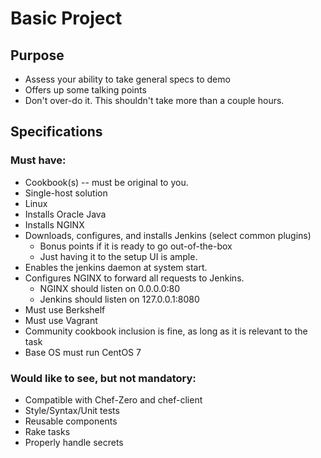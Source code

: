 # Basic Project

## Purpose

* Assess your ability to take general specs to demo
* Offers up some talking points
* Don't over-do it. This shouldn't take more than a couple hours.

## Specifications

### Must have:

* Cookbook(s) -- must be original to you.
* Single-host solution
* Linux
* Installs Oracle Java
* Installs NGINX
* Downloads, configures, and installs Jenkins (select common plugins)
  * Bonus points if it is ready to go out-of-the-box
  * Just having it to the setup UI is ample.
* Enables the jenkins daemon at system start.
* Configures NGINX to forward all requests to Jenkins.
  * NGINX should listen on 0.0.0.0:80
  * Jenkins should listen on 127.0.0.1:8080
* Must use Berkshelf
* Must use Vagrant
* Community cookbook inclusion is fine, as long as it is relevant to the task
* Base OS must run CentOS 7

### Would like to see, but not mandatory:


* Compatible with Chef-Zero and chef-client
* Style/Syntax/Unit tests
* Reusable components
* Rake tasks
* Properly handle secrets
